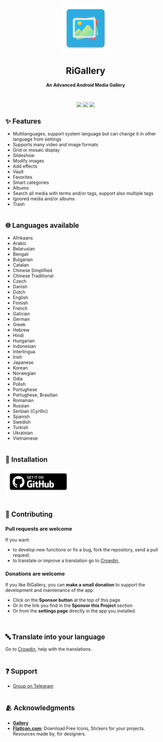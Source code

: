 <div align="center">
<img src ="/docs/logo.webp" width="150" height="150" />

# RiGallery
**An Advanced Android Media Gallery**

<br>

<a href="https://github.com/fast4x/RiGallery/releases"><img src="https://img.shields.io/github/downloads/fast4x/RiGallery/total?label=Total%20Downloads"></a>
<a href="https://github.com/fast4x/RiGallery/releases/latest"><img src="https://img.shields.io/github/downloads/fast4x/RiGallery/latest/total?label=Downloads%20of%20latest%20Release"></a>
<a href="https://github.com/fast4x/RiGallery/releases/latest"><img src="https://img.shields.io/github/v/release/fast4x/RiGallery?label=Release"></a>

</div>

## ✨ Features
- Multilanguages, support system language but can change it in other language from settings
- Supports many video and image formats
- Grid or mosaic display
- Slideshow
- Modify images
- Add effects
- Vault
- Favorites
- Smart categories
- Albums
- Search all media with terms and/or tags, support also multiple tags
- Ignored media and/or albums
- Trash
<br><br>


## 🌐 Languages available
- Afrikaans
- Arabic
- Belarusian
- Bengali
- Bulgarian
- Catalan
- Chinese Simplified
- Chinese Traditional
- Czech
- Danish
- Dutch
- English
- Finnish
- French
- Galician
- German
- Greek
- Hebrew
- Hindi
- Hungarian
- Indonesian
- Interlingua
- Irish
- Japanese
- Korean
- Norwegian
- Odia
- Polish
- Portughese
- Portughese, Brasilian
- Romanian
- Russian
- Serbian (Cyrillic)
- Spanish
- Swedish
- Turkish
- Ukrainian
- Vietnamese
<br><br>

## 📲 Installation
[<img src="./docs/getItGithub.png" alt="GitHub" height="80">](https://github.com/fast4x/RiGallery/releases/latest)
<br><br>

## 🤝 Contributing
### Pull requests are welcome
If you want:
* to develop new functions or fix a bug, fork the repository, send a pull request.
* to translate or improve a translation go to [Crowdin](https://crowdin.com/project/rigallery/invite?h=b33f24d63f12879f8b330e379e2097692431908),

### Donations are welcome
If you like RiGallery, you can **make a small donation** to support the development and maintenance of the app:
* Click on the **Sponsor button** at the top of this page
* Or in the link you find in the **Sponsor this Project** section
* Or from the **settings page** directly in the app you installed.

<br>

## 🔤 Translate into your language
Go to [Crowdin](https://crowdin.com/project/rigallery/invite?h=b33f24d63f12879f8b330e379e2097692431908), help with the translations.
<br><br>

## ❓ Support
- [Group on Telegram ](https://t.me/riprojects_apps/73459)
<br><br>

## 🫂 Acknowledgments
- [**Gallery**](https://github.com/IacobIonut01/Gallery)
- [**FlatIcon.com**](https://www.flaticon.com/): Download Free Icons, Stickers for your projects. Resources made by, for designers.
